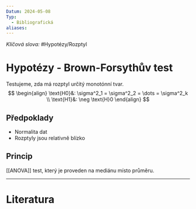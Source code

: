 ```yaml
---
Datum: 2024-05-08
Typ:
  - Bibliografická
aliases:
---
```

*Klíčová slova:* #Hypotézy/Rozptyl 
# Hypotézy - Brown-Forsythův test
Testujeme, zda má rozptyl určitý monotónní tvar.
$$
\begin{align}
\text{H0}&: \sigma^2_1 = \sigma^2_2 = \dots = \sigma^2_k \\
\text{H1}&: \neg \text{H}0
\end{align}
$$
## Předpoklady
- Normalita dat
- Rozptyly jsou relativně blízko
## Princip
[[ANOVA]] test, který je proveden na mediánu místo průměru.
- - -
# Literatura

